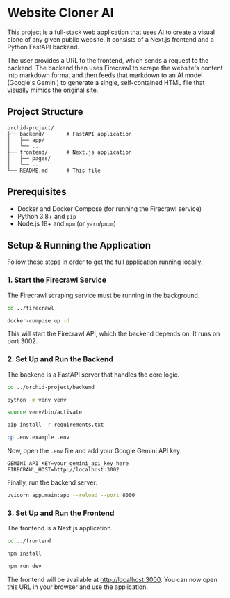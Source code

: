 # Website Cloner AI

This project is a full-stack web application that uses AI to create a visual clone of any given public website. It consists of a Next.js frontend and a Python FastAPI backend.

The user provides a URL to the frontend, which sends a request to the backend. The backend then uses Firecrawl to scrape the website's content into markdown format and then feeds that markdown to an AI model (Google's Gemini) to generate a single, self-contained HTML file that visually mimics the original site.

## Project Structure

```
orchid-project/
├── backend/       # FastAPI application
│   ├── app/
│   └── ...
├── frontend/      # Next.js application
│   ├── pages/
│   └── ...
└── README.md      # This file
```

## Prerequisites

- Docker and Docker Compose (for running the Firecrawl service)
- Python 3.8+ and `pip`
- Node.js 18+ and `npm` (or `yarn`/`pnpm`)

## Setup & Running the Application

Follow these steps in order to get the full application running locally.

### 1. Start the Firecrawl Service

The Firecrawl scraping service must be running in the background.

```bash
cd ../firecrawl

docker-compose up -d
```
This will start the Firecrawl API, which the backend depends on. It runs on port 3002.

### 2. Set Up and Run the Backend

The backend is a FastAPI server that handles the core logic.

```bash
cd ../orchid-project/backend

python -m venv venv

source venv/bin/activate

pip install -r requirements.txt

cp .env.example .env
```

Now, open the `.env` file and add your Google Gemini API key:
```.env
GEMINI_API_KEY=your_gemini_api_key_here
FIRECRAWL_HOST=http://localhost:3002
```

Finally, run the backend server:
```bash
uvicorn app.main:app --reload --port 8000
```

### 3. Set Up and Run the Frontend

The frontend is a Next.js application.

```bash
cd ../frontend

npm install

npm run dev
```

The frontend will be available at [http://localhost:3000](http://localhost:3000). You can now open this URL in your browser and use the application. 